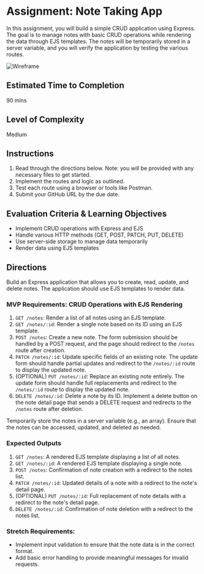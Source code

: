# Assignment: Note Taking App

In this assignment, you will build a simple CRUD application using Express. The goal is to manage notes with basic CRUD operations while rendering the data through EJS templates. The notes will be temporarily stored in a server variable, and you will verify the application by testing the various routes.

![Wireframe](../assets/Note%20Taking%20App.png)

## Estimated Time to Completion
90 mins

## Level of Complexity
Medium

## Instructions

1. Read through the directions below. Note: you will be provided with any necessary files to get started.
2. Implement the routes and logic as outlined.
3. Test each route using a browser or tools like Postman.
4. Submit your GitHub URL by the due date.

## Evaluation Criteria & Learning Objectives

- Implement CRUD operations with Express and EJS
- Handle various HTTP methods (GET, POST, PATCH, PUT, DELETE)
- Use server-side storage to manage data temporarily
- Render data using EJS templates

## Directions

Build an Express application that allows you to create, read, update, and delete notes. The application should use EJS templates to render data.

### MVP Requirements: CRUD Operations with EJS Rendering

1. `GET /notes`: Render a list of all notes using an EJS template.
2. `GET /notes/:id`: Render a single note based on its ID using an EJS template.
3. `POST /notes`: Create a new note. The form submission should be handled by a POST request, and the page should redirect to the `/notes` route after creation.
4. `PATCH /notes/:id`: Update specific fields of an existing note. The update form should handle partial updates and redirect to the `/notes/:id` route to display the updated note.
5. (OPTIONAL) `PUT /notes/:id`: Replace an existing note entirely. The update form should handle full replacements and redirect to the `/notes/:id` route to display the updated note.
6. `DELETE /notes/:id`: Delete a note by its ID. Implement a delete button on the note detail page that sends a DELETE request and redirects to the `/notes` route after deletion.

Temporarily store the notes in a server variable (e.g., an array). Ensure that the notes can be accessed, updated, and deleted as needed.

### Expected Outputs

1. `GET /notes`: A rendered EJS template displaying a list of all notes.
2. `GET /notes/:id`: A rendered EJS template displaying a single note.
3. `POST /notes`: Confirmation of note creation with a redirect to the notes list.
4. `PATCH /notes/:id`: Updated details of a note with a redirect to the note's detail page.
5. (OPTIONAL) `PUT /notes/:id`: Full replacement of note details with a redirect to the note's detail page.
6. `DELETE /notes/:id`: Confirmation of note deletion with a redirect to the notes list.

### Stretch Requirements:

- Implement input validation to ensure that the note data is in the correct format.
- Add basic error handling to provide meaningful messages for invalid requests.
